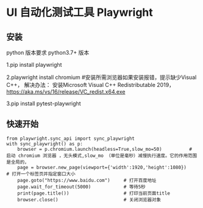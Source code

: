 <!--
 * @Descripttion: 
 * @Author: zlj
 * @Date: 2023-03-28 09:50:57
-->

# UI 自动化测试工具 Playwright

## 安装

python 版本要求 python3.7+ 版本

1.pip install playwright

2.playwright install chromium #安装所需浏览器如果安装报错，提示缺少Visual C++， 解决办法：
安装Microsoft Visual C++ Redistributable 2019，https://aka.ms/vs/16/release/VC_redist.x64.exe

3.pip install pytest-playwright 

## 快速开始

```
from playwright.sync_api import sync_playwright
with sync_playwright() as p:
    browser = p.chromium.launch(headless=True,slow_mo=50)          # 启动 chromium 浏览器 ，无头模式,slow_mo （单位是毫秒）减慢执行速度。它的作用范围是全局的，
    page = browser.new_page(viewport={'width':1920,'height':1080})              # 打开一个标签页并指定窗口大小
    page.goto("https://www.baidu.com")     # 打开百度地址
    page.wait_for_timeout(5000)            # 等待5秒
    print(page.title())                    # 打印当前页面title
    browser.close()                        # 关闭浏览器对象
```

## 
